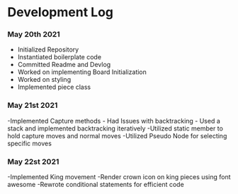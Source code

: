 # Development Log

### May 20th 2021

- Initialized Repository
- Instantiated boilerplate code 
- Committed Readme and Devlog
- Worked on implementing Board Initialization
- Worked on styling
- Implemented piece class 

### May 21st 2021

-Implemented Capture methods
    - Had Issues with backtracking
    - Used a stack and implemented backtracking iteratively
-Utilized static member to hold capture moves and normal moves
-Utilized Pseudo Node for selecting specific moves

### May 22st 2021

-Implemented King movement
-Render crown icon on king pieces using font awesome
-Rewrote conditional statements for efficient code
